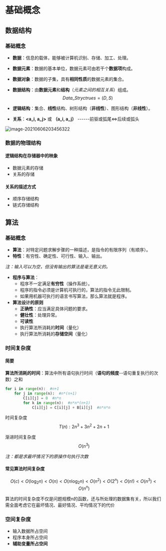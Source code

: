 # 基础概念

## 数据结构

### 基础概念

- **数据**：信息的载体，能够被计算机识别、存储、加工、处理。
- **数据元素**：数据的基本单位，数据元素可由若干个**数据项**构成。
- **数据对象**：数据的子集，具有**相同性质**的数据元素的集合。
- **数据结构**：由**数据元素**和**结构**（*元素之间的相互关系*）组成。
$$
Data\_Stryctrues = (D, S)
$$

- **逻辑结构**：集合、**线性**结构、树形结构（**非线性**）、图形结构（**非线性**）。

- **关系**：**\<a_i, a_j\>** 或 **（a_i, a_j）** ------前驱或弧尾<=>后续或弧头

![image-20210606203456322](https://webplus-cn-shenzhen-s-6130b804f968dd14cecc43e2.oss-cn-shenzhen.aliyuncs.com/blogs/image-20210606203456322.png)

###  数据的物理结构

#### 逻辑结构在存储器中的映象

- 数据元素的存储
- 关系的存储

#### 关系的描述方式

- 顺序存储结构
- 链式存储结构

## 算法

### 基础概念

- **算法**：对特定问题求解步骤的一种描述，是指令的有限序列（有顺序）。
- **特性**：有穷性、确定性、可行性、输入、输出。

*注：输入可以为空，但没有输出的算法是毫无意义的。*

- **程序与算法**：
  - 程序不一定满足**有穷性**（操作系统）。
  - 程序的指令必须是计算机可执行的，算法的指令无此限制。
  - 如果用机器可执行的语言书写算法，那么算法就是程序。
- **算法设计的原则**
  - **正确性**：应当满足具体问题的要求。
  - **健壮性**：处理异常。
  - **可读性**
  - 执行算法所消耗的**时间**（量化）
  - 执行算法所消耗的**存储空间**（量化）

### 时间复杂度

#### 简要

**算法所消耗的时间**：算法中所有语句执行时间（**语句的频度**--语句重复执行的次数）之和

```python
for i in range(n):  #n+1
    for j in range(n):  #n*(n+1)
        C[i][j] = 0  #n*n
        for k in range(n):  #n*n*(n+1)
            C[i][j] = C[i][j] + B[i][j]  #n*n*n
```

时间复杂度
$$
T(n):2n^3+3n^2+2n+1
$$

渐进时间复杂度
$$
O(n^3)
$$

*注：都是求最坏情况下的原操作句执行次数*

#### 常见算法时间复杂度

$$
O(c) < O(\log_2n) < O(n) < O(n\log_2n) < O(n^2) < O(2^n) < O(n!) <O(n^3)<O(n^n)
$$

算法的时间复杂度不仅是问题规模n的函数，还与所处理的数据集有关，所以我们需全面考虑它在最坏情况、最好情况、平均情况下的代价

### 空间复杂度

- 输入数据所占空间
- 程序本身所占空间
- **辅助变量所占空间**

<Comment/>